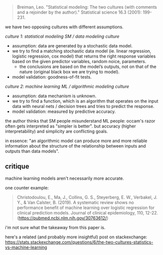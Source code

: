 > Breiman, Leo. "Statistical modeling: The two cultures (with comments and a rejoinder by the author)." Statistical science 16.3 (2001): 199-231.

we have two opposing cultures with different assumptions.

_culture 1: statistical modeling SM / data modeling culture_

- assumption: data are generated by a stochastic data model.
- we try to find a matching stochastic data model (ie. linear regression, logistic regression, cox model) that returns the right response variables based on the given predictor variables, random noice, parameters.
  - the conclusions are based on the model’s outputs, not on that of the nature (original black box we are trying to model).
- model validation: goodness-of-fit tests.

_culture 2: machine learning ML / algorithmic modeling culture_

- assumption: data mechanism is unknown.
- we try to find a function, which is an algorithm that operates on the input data with neural nets / decision trees and tries to predict the response.
- model validation: measured by predictive accuracy.

the author thinks that SM people misunderstand ML people: occam's razor often gets interpreted as "simpler is better". but accuracy (higher interpretability) and simplicity are conflicting goals.

in essence: "an algorithmic model can produce more and more reliable information about the structure of the relationship between inputs and outputs than data models".

## critique

machine learning models aren't necessarily more accurate.

one counter example:

> Christodoulou, E., Ma, J., Collins, G. S., Steyerberg, E. W., Verbakel, J. Y., & Van Calster, B. (2019). A systematic review shows no performance benefit of machine learning over logistic regression for clinical prediction models. Journal of clinical epidemiology, 110, 12-22. (https://pubmed.ncbi.nlm.nih.gov/30763612/)

i'm not sure what the takeaway from this paper is.

here's a related (and probably more insightful) post on stackexchange: https://stats.stackexchange.com/questions/6/the-two-cultures-statistics-vs-machine-learning
